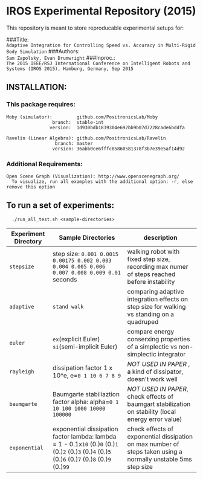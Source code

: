 # IROS Experimental Repository (2015)
This repository is meant to store reproducable experimental setups for:

###Title:    
`Adaptive Integration for Controlling Speed vs. Accuracy in Multi-Rigid Body Simulation`
###Authors:  
`Sam Zapolsky, Evan Drumwright`
###Inproc.:  
`The 2015 IEEE/RSJ International Conference on Intelligent Robots and Systems (IROS 2015), Hamburg, Germany, Sep 2015`

## INSTALLATION:
###  This package requires: 
    Moby (simulator):         github.com/PositronicsLab/Moby 
                     branch:  stable-int
                    version:  1d930bdb1839304e692bb9b07d7228cade6bddfa

    Ravelin (Linear Algebra): github.com/PositronicsLab/Ravelin 
                      branch: master
                     version: 36abb0ce6fffc85860581378f3b7e39e5af14d92

###  Additional Requirements:
    Open Scene Graph (Visualization): http://www.openscenegraph.org/
      To visualize, run all examples with the additional option: -r, else remove this option

## To run a set of experiments: 
```
  ./run_all_test.sh <sample-directories>
```
  Experiment Directory | Sample Directories | description
  -------------- | ------------ | ----------------
  `stepsize`       | step size: `0.001 0.0015  0.00175 0.002 0.003 0.004 0.005 0.006 0.007 0.008 0.009 0.01` seconds | walking robot with fixed step size, recording max numer of steps reached before instability
  `adaptive`       | `stand walk` | comparing adaptive integration effects on step size for walking vs standing on a quadruped
  `euler`          | `ex`(explicit Euler)  `si`(semi-implicit Euler) | compare energy conserxing properties of a simplectic vs non-simplectic integrator
  `rayleigh`       | dissipation factor 1 x 10^e, e=`0 1 10 6 7 8 9` | *NOT USED IN PAPER* , a kind of dissipator, doesn't work well 
  `baumgarte`      | Baumgarte stabiliaztion factor alpha: alpha=`0 1 10 100 1000 10000 100000` | *NOT USED IN PAPER*, check effects of baumgart stabilization on stability (local energy error value)
  `exponential`    | exponential dissipation factor lambda: lambda = 1 - 0.1x`10` (0.)`0` (0.)`1` (0.)`2` (0.)`3` (0.)`4` (0.)`5` (0.)`6` (0.)`7` (0.)`8` (0.)`9` (0.)`99` | check effects of exponential dissipation on max number of     steps taken using a normally unstable 5ms step size
